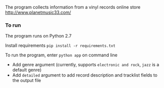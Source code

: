 The program collects information from a vinyl records online store http://www.planetmusic33.com/

### To run
The program runs on Python 2.7

Install requirements `pip install -r requirements.txt`

To run the program, enter `python app` on command line
- Add genre argument (currently, supports `electronic and rock`, `jazz` is a default genre)
- Add `detailed` argument to add record description and tracklist fields to the output file